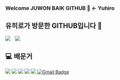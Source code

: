 ### Welcome JUWON BAIK GITHUB 🐷 <- Yuhiro

## 유히로가 방문한 GITHUB입니다 🐷
<a href="https://bj.afreecatv.com/dmstj3715" target="_blank"><img src="https://img.shields.io/badge/유히로 방송국-배경색?style=뱃지모양&logo=로고&logoColor=#50bcdf "/></a> <a href="https://www.instagram.com/yuhiro0o">
    <img 
        src="http://img.shields.io/badge/-Instagram-black?style=flat&logo=Instagram&link=https://https://www.instagram.com/yuhiro0o/"
        style="height : auto; margin-left : 10px; margin-right : 10px;"/>
</a>

## 💻 배운거
<img src="https://img.shields.io/badge/JAVA-007396?style=for-the-badge&logo=java&logoColor=white"> <img src="https://img.shields.io/badge/mariaDB-003545?style=for-the-badge&logo=mariaDB&logoColor=white"> <img src="https://img.shields.io/badge/javascript-F7DF1E?style=for-the-badge&logo=javascript&logoColor=black"> <img src="https://img.shields.io/badge/jquery-0769AD?style=for-the-badge&logo=jquery&logoColor=white"> <img src="https://img.shields.io/badge/html-E34F26?style=for-the-badge&logo=html5&logoColor=white"> [![Gmail Badge](https://img.shields.io/badge/Gmail-D14836?style=flat&logo=Gmail&logoColor=white)](mailto:qorwndnjs04@gmail.com)














